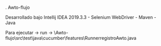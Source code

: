 . Awto-flujo

Desarrollado bajo Intellij IDEA 2019.3.3 - Selenium WebDriver - Maven - Java

Para ejecutar -> run -> \Awto-flujo\src\test\java\cucumber\features\RunnerregistroAwto.java


